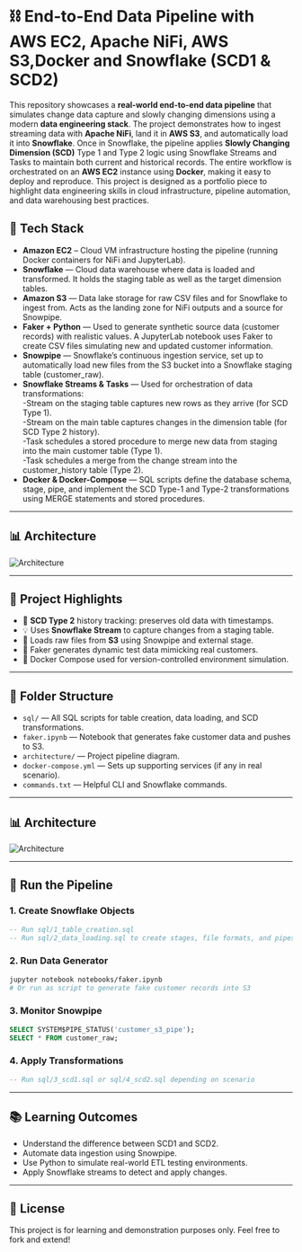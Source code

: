 # ⛓️ End-to-End Data Pipeline with AWS EC2, Apache NiFi, AWS S3,Docker and Snowflake (SCD1 & SCD2)

This repository showcases a **real-world end-to-end data pipeline** that simulates change data capture and slowly changing dimensions using a modern **data engineering stack**. The project demonstrates how to ingest streaming data with **Apache NiFi**, land it in **AWS S3**, and automatically load it into **Snowflake**. Once in Snowflake, the pipeline applies **Slowly Changing Dimension (SCD)** Type 1 and Type 2 logic using Snowflake Streams and Tasks to maintain both current and historical records. The entire workflow is orchestrated on an **AWS EC2** instance using **Docker**, making it easy to deploy and reproduce. This project is designed as a portfolio piece to highlight data engineering skills in cloud infrastructure, pipeline automation, and data warehousing best practices.


## 🧱 Tech Stack

- **Amazon EC2** – Cloud VM infrastructure hosting the pipeline (running Docker containers for NiFi and JupyterLab).
- **Snowflake** — Cloud data warehouse where data is loaded and transformed. It holds the staging table as well as the target dimension tables.
- **Amazon S3** — Data lake storage for raw CSV files and for Snowflake to ingest from. Acts as the landing zone for NiFi outputs and a source   for Snowpipe.
- **Faker + Python** — Used to generate synthetic source data (customer records) with realistic values. A JupyterLab notebook uses Faker to                             create CSV files simulating new and updated customer information.
- **Snowpipe** — Snowflake’s continuous ingestion service, set up to automatically load new files from the S3 bucket into a Snowflake staging 
                 table (customer_raw).
- **Snowflake Streams & Tasks** — Used for orchestration of data transformations:  
-Stream on the staging table captures new rows as they arrive (for SCD Type 1).  
-Stream on the main table captures changes in the dimension table (for SCD Type 2 history).  
-Task schedules a stored procedure to merge new data from staging into the main customer table (Type 1).  
-Task schedules a merge from the change stream into the customer_history table (Type 2).  
- **Docker & Docker-Compose** — SQL scripts define the database schema, stage, pipe, and implement the SCD Type-1 and Type-2 transformations using MERGE statements and stored procedures.


---

## 📊 Architecture

![Architecture](architecture/scd_pipeline_architecture.png)

---

## 📌 Project Highlights

- 🔁 **SCD Type 2** history tracking: preserves old data with timestamps.
- 💡 Uses **Snowflake Stream** to capture changes from a staging table.
- 📂 Loads raw files from **S3** using Snowpipe and external stage.
- 🧪 Faker generates dynamic test data mimicking real customers.
- 🐳 Docker Compose used for version-controlled environment simulation.

---

## 📂 Folder Structure

- `sql/` — All SQL scripts for table creation, data loading, and SCD transformations.
- `faker.ipynb` — Notebook that generates fake customer data and pushes to S3.
- `architecture/` — Project pipeline diagram.
- `docker-compose.yml` — Sets up supporting services (if any in real scenario).
- `commands.txt` — Helpful CLI and Snowflake commands.

---

## 📊 Architecture

![Architecture](architecture/scd_pipeline_architecture.png)

---

## 🚀 Run the Pipeline

### 1. Create Snowflake Objects
```sql
-- Run sql/1_table_creation.sql
-- Run sql/2_data_loading.sql to create stages, file formats, and pipes
```

### 2. Run Data Generator
```bash
jupyter notebook notebooks/faker.ipynb
# Or run as script to generate fake customer records into S3
```

### 3. Monitor Snowpipe
```sql
SELECT SYSTEM$PIPE_STATUS('customer_s3_pipe');
SELECT * FROM customer_raw;
```

### 4. Apply Transformations
```sql
-- Run sql/3_scd1.sql or sql/4_scd2.sql depending on scenario
```

---

## 📚 Learning Outcomes

- Understand the difference between SCD1 and SCD2.
- Automate data ingestion using Snowpipe.
- Use Python to simulate real-world ETL testing environments.
- Apply Snowflake streams to detect and apply changes.

---

## 🪪 License

This project is for learning and demonstration purposes only. Feel free to fork and extend!
